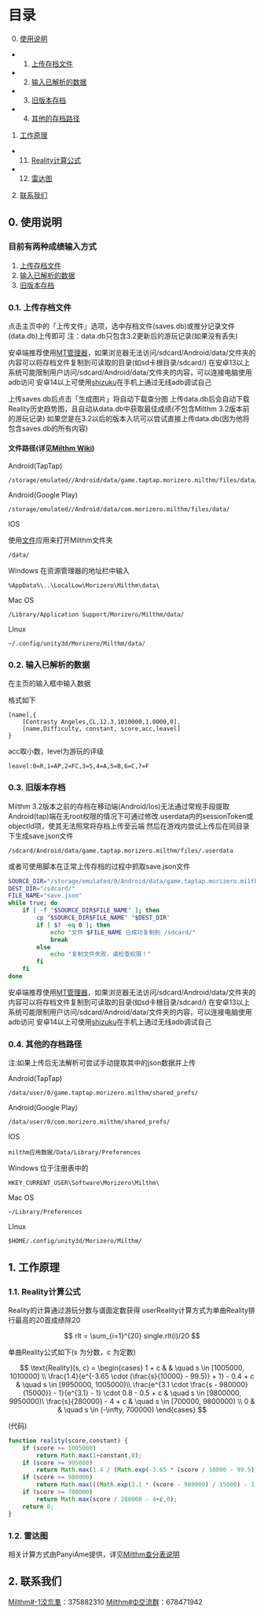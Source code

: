 # 目录

0. [使用说明](#0-使用说明)
- 01. [上传存档文件](#01-上传存档文件)
- 02. [输入已解析的数据](#02-输入已解析的数据)
- 03. [旧版本存档](#03-旧版本存档)
- 04. [其他的存档路径](#04-其他的存档路径)

1. [工作原理](#1-工作原理)
- 11. [Reality计算公式](#11-Reality计算公式)
- 12. [雷达图](#12-雷达图)

2. [联系我们](#2-联系我们)

## 0. 使用说明

### 目前有两种成绩输入方式

1. [上传存档文件](#01-上传存档文件)
2. [输入已解析的数据](#02-输入已解析的数据)
3. [旧版本存档](#03-旧版本存档)
### 0.1. 上传存档文件

点击主页中的「上传文件」选项，选中存档文件(saves.db)或推分记录文件(data.db)上传即可
注：data.db只包含3.2更新后的游玩记录(如果没有丢失)

安卓端推荐使用[MT管理器](https://mt2.cn/)，如果浏览器无法访问/sdcard/Android/data/文件夹的内容可以将存档文件复制到可读取的目录(如sd卡根目录/sdcard/)
在安卓13以上系统可能限制用户访问/sdcard/Android/data/文件夹的内容，可以连接电脑使用adb访问
安卓14以上可使用[shizuku](https://shizuku.rikka.app/zh-hans/)在手机上通过无线adb调试自己

上传saves.db后点击「生成图片」将自动下载查分图
上传data.db后会自动下载Reality历史趋势图，且自动从data.db中获取最佳成绩(不包含Milthm 3.2版本前的游玩记录)
如果您是在3.2以后的版本入坑可以尝试直接上传data.db(因为他将包含saves.db的所有内容)
#### 文件路径(详见[Milthm Wiki](https://milthm.fandom.com/wiki/Data_File))

Android(TapTap)

```text
/storage/emulated//Android/data/game.taptap.morizero.milthm/files/data/
```

Android(Google Play)

```text
/storage/emulated//Android/data/com.morizero.milthm/files/data/
```

IOS

使用[文件](https://support.apple.com/zh-cn/102570)应用来打开Milthm文件夹

```text
/data/
```

Windows
在资源管理器的地址栏中输入

```text
%AppData%\..\LocalLow\Morizero\Milthm\data\
```

Mac OS

```text
/Library/Application Support/Morizero/Milthm/data/
```

LInux

```text
~/.config/unity3d/Morizero/Milthm/data/
```

### 0.2. 输入已解析的数据
在主页的输入框中输入数据

格式如下
```text
[name],{
    [Contrasty Angeles,CL,12.3,1010000,1.0000,0],
    [name,Difficulty, constant, score,acc,leavel]
}
```

acc取小数，level为游玩的评级
```text
leavel:0=R,1=AP,2=FC,3=S,4=A,5=B,6=C,7=F
```
### 0.3. 旧版本存档

Milthm 3.2版本之前的存档在移动端(Android/Ios)无法通过常规手段提取
Android(tap)端在无root权限的情况下可通过修改.userdata内的sessionToken或objectId项，使其无法照常将存档上传至云端
然后在游戏内尝试上传后在同目录下生成save.json文件
```text
/sdcard/Android/data/game.taptap.morizero.milthm/files/.userdata
```
或者可使用脚本在正常上传存档的过程中抓取save.json文件
```sh
SOURCE_DIR="/storage/emulated/0/Android/data/game.taptap.morizero.milthm/files/"
DEST_DIR="/sdcard/"
FILE_NAME="save.json"
while true; do
    if [ -f "$SOURCE_DIR$FILE_NAME" ]; then
        cp "$SOURCE_DIR$FILE_NAME" "$DEST_DIR"
        if [ $? -eq 0 ]; then
            echo "文件 $FILE_NAME 已成功复制到 /sdcard/"
            break
        else
            echo "复制文件失败，请检查权限！"
        fi
    fi
done
```

安卓端推荐使用[MT管理器](https://mt2.cn/)，如果浏览器无法访问/sdcard/Android/data/文件夹的内容可以将存档文件复制到可读取的目录(如sd卡根目录/sdcard/)
在安卓13以上系统可能限制用户访问/sdcard/Android/data/文件夹的内容，可以连接电脑使用adb访问
安卓14以上可使用[shizuku](https://shizuku.rikka.app/zh-hans/)在手机上通过无线adb调试自己

### 0.4. 其他的存档路径
注:如果上传后无法解析可尝试手动提取其中的json数据并上传

Android(TapTap)

```text
/data/user/0/game.taptap.morizero.milthm/shared_prefs/
```

Android(Google Play)

```text
/data/user/0/com.morizero.milthm/shared_prefs/
```

IOS

```text
milthm应用数据/Data/Library/Preferences
```

Windows
位于注册表中的

```text
HKEY_CURRENT_USER\Software\Morizero\Milthm\
```

Mac OS

```text
~/Library/Preferences
```

LInux

```text
$HOME/.config/unity3d/Morizero/Milthm/
```


## 1. 工作原理

### 1.1. Reality计算公式

Reality的计算通过游玩分数与谱面定数获得
userReality计算方式为单曲Reality排行最高的20首成绩除20

$$
rlt = \sum_{i=1}^{20} single.rlt(i)/20
$$

单曲Reality公式如下(s 为分数，c 为定数)

$$
\text{Reality}(s, c) =
\begin{cases} 
1 + c & & \quad s \in [1005000, 1010000] \\
\frac{1.4}{e^{-3.65 \cdot (\frac{s}{10000} - 99.5)} + 1} - 0.4 + c & \quad s \in [9950000, 1005000)\\
\frac{e^{3.1 \cdot \frac{s - 980000}{15000}} - 1}{e^{3.1} - 1} \cdot 0.8 - 0.5 + c & \quad s \in [9800000, 9950000)\
\frac{s}{280000} - 4 + c & \quad s \in [700000, 9800000) \\
0 & & \quad s \in (-\infty, 700000)
\end{cases}
$$

(代码)
```JavaScript
function reality(score,constant) {
    if (score >= 1005000)
        return Math.max(1+constant,0);
    if (score >= 995000) 
        return Math.max(1.4 / (Math.exp(-3.65 * (score / 10000 - 99.5)) + 1) - 0.4+c,0);
    if (score >= 980000) 
        return Math.max(((Math.exp(3.1 * (score - 980000) / 15000) - 1) / (Math.exp(3.1) - 1)) * 0.8 - 0.5+c,0);
    if (score >= 700000) 
        return Math.max(score / 280000 - 4+c,0);
    return 0;
}
```
### 1.2. 雷达图
相关计算方式由PanyiAme提供，详见[Milthm查分表说明](https://wwp.lanzoup.com/iZ59A2j8nbpe)


## 2. 联系我们
[Milthm#-1洨巟羣](https://qm.qq.com/q/Utb6sNDvki)：375882310
[Milthm#Φ交流群](https://qm.qq.com/q/fIErsKKz3a)：678471942


